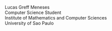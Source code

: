 Lucas Greff Meneses <br>
Computer Science Student <br>
Institute of Mathematics and Computer Sciences <br>
University of Sao Paulo <br>
